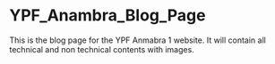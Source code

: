 # YPF_Anambra_Blog_Page
 This is the blog page for the YPF Anmabra 1 website. It will contain all technical and non technical contents with images.
